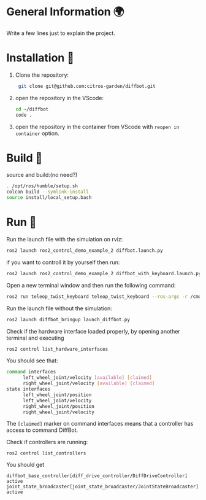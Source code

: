 # General Information 🌍
Write a few lines just to explain the project. 

# Installation 🛫
1. Clone the repository:
   ```sh
    git clone git@github.com:citros-garden/diffbot.git
   ```

2. open the repository in the VScode:
	```sh
	cd ~/diffbot
	code .
	```
3. open the repository in the container from VScode with `reopen in container` option.

# Build :tractor:
source and build:(no need?)
```sh
. /opt/ros/humble/setup.sh
colcon build --symlink-install
source install/local_setup.bash
```

# Run 🚀
Run the launch file with the simulation on rviz:

```sh
ros2 launch ros2_control_demo_example_2 diffbot.launch.py 
```

if you want to controll it by yourself then run:

```sh
ros2 launch ros2_control_demo_example_2 diffbot_with_keyboard.launch.py 
```
Open a new terminal window and then run the following command:

```sh
ros2 run teleop_twist_keyboard teleop_twist_keyboard --ros-args -r /cmd_vel:=/diffbot_base_controller/cmd_vel_unstamped
```

Run the launch file without the simulation:

```sh
ros2 launch diffbot_bringup launch_diffbot.py
```



Check if the hardware interface loaded properly, by opening another terminal and executing

```sh
ros2 control list_hardware_interfaces
````
You should see that:
```sh
command interfaces
      left_wheel_joint/velocity [available] [claimed]
      right_wheel_joint/velocity [available] [claimed]
state interfaces
      left_wheel_joint/position
      left_wheel_joint/velocity
      right_wheel_joint/position
      right_wheel_joint/velocity
``````

The `[claimed]` marker on command interfaces means that a controller has access to command DiffBot.

Check if controllers are running:

``````
ros2 control list_controllers
``````

You should get

```
diffbot_base_controller[diff_drive_controller/DiffDriveController] active
joint_state_broadcaster[joint_state_broadcaster/JointStateBroadcaster] active
```